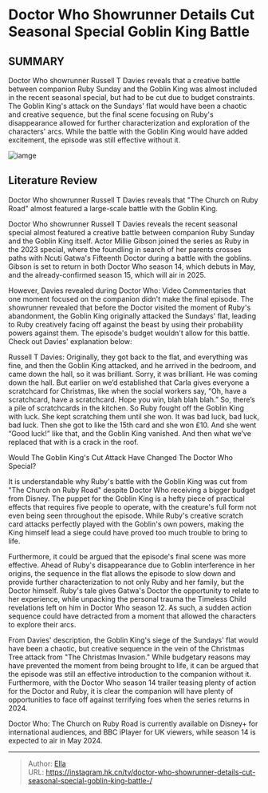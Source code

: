 # Doctor Who Showrunner Details Cut Seasonal Special Goblin King Battle 


## SUMMARY 



  Doctor Who showrunner Russell T Davies reveals that a creative battle between companion Ruby Sunday and the Goblin King was almost included in the recent seasonal special, but had to be cut due to budget constraints.   The Goblin King&#39;s attack on the Sundays&#39; flat would have been a chaotic and creative sequence, but the final scene focusing on Ruby&#39;s disappearance allowed for further characterization and exploration of the characters&#39; arcs.   While the battle with the Goblin King would have added excitement, the episode was still effective without it.  

![iamge](https://static1.srcdn.com/wordpress/wp-content/uploads/2023/12/doctor-who-millie-gibson-the-church-on-ruby-road-millie-gibsn-as-ruby-sunday-vs-goblin-king.jpg)

## Literature Review
Doctor Who showrunner Russell T Davies reveals that &#34;The Church on Ruby Road&#34; almost featured a large-scale battle with the Goblin King.




Doctor Who showrunner Russell T Davies reveals the recent seasonal special almost featured a creative battle between companion Ruby Sunday and the Goblin King itself. Actor Millie Gibson joined the series as Ruby in the 2023 special, where the foundling in search of her parents crosses paths with Ncuti Gatwa&#39;s Fifteenth Doctor during a battle with the goblins. Gibson is set to return in both Doctor Who season 14, which debuts in May, and the already-confirmed season 15, which will air in 2025.




However, Davies revealed during Doctor Who: Video Commentaries that one moment focused on the companion didn&#39;t make the final episode. The showrunner revealed that before the Doctor visited the moment of Ruby&#39;s abandonment, the Goblin King originally attacked the Sundays&#39; flat, leading to Ruby creatively facing off against the beast by using their probability powers against them. The episode&#39;s budget wouldn&#39;t allow for this battle. Check out Davies&#39; explanation below:


Russell T Davies: Originally, they got back to the flat, and everything was fine, and then the Goblin King attacked, and he arrived in the bedroom, and came down the hall, so it was brilliant. Sorry, it was brilliant. He was coming down the hall. But earlier on we’d established that Carla gives everyone a scratchcard for Christmas, like when the social workers say, “Oh, have a scratchcard, have a scratchcard. Hope you win, blah blah blah.”
So, there’s a pile of scratchcards in the kitchen. So Ruby fought off the Goblin King with luck. She kept scratching them until she won. It was bad luck, bad luck, bad luck. Then she got to like the 15th card and she won £10. And she went “Good luck!” like that, and the Goblin King vanished. And then what we’ve replaced that with is a crack in the roof.






 Would The Goblin King&#39;s Cut Attack Have Changed The Doctor Who Special? 
          

It is understandable why Ruby&#39;s battle with the Goblin King was cut from &#34;The Church on Ruby Road&#34; despite Doctor Who receiving a bigger budget from Disney. The puppet for the Goblin King is a hefty piece of practical effects that requires five people to operate, with the creature&#39;s full form not even being seen throughout the episode. While Ruby&#39;s creative scratch card attacks perfectly played with the Goblin&#39;s own powers, making the King himself lead a siege could have proved too much trouble to bring to life.

Furthermore, it could be argued that the episode&#39;s final scene was more effective. Ahead of Ruby&#39;s disappearance due to Goblin interference in her origins, the sequence in the flat allows the episode to slow down and provide further characterization to not only Ruby and her family, but the Doctor himself. Ruby&#39;s tale gives Gatwa&#39;s Doctor the opportunity to relate to her experience, while unpacking the personal trauma the Timeless Child revelations left on him in Doctor Who season 12. As such, a sudden action sequence could have detracted from a moment that allowed the characters to explore their arcs.




From Davies&#39; description, the Goblin King&#39;s siege of the Sundays&#39; flat would have been a chaotic, but creative sequence in the vein of the Christmas Tree attack from &#34;The Christmas Invasion.&#34; While budgetary reasons may have prevented the moment from being brought to life, it can be argued that the episode was still an effective introduction to the companion without it. Furthermore, with the Doctor Who season 14 trailer teasing plenty of action for the Doctor and Ruby, it is clear the companion will have plenty of opportunities to face off against terrifying foes when the series returns in 2024.



Doctor Who: The Church on Ruby Road is currently available on Disney&#43; for international audiences, and BBC iPlayer for UK viewers, while season 14 is expected to air in May 2024.






---

> Author: [Ella](https://instagram.hk.cn/)  
> URL: https://instagram.hk.cn/tv/doctor-who-showrunner-details-cut-seasonal-special-goblin-king-battle-/  

